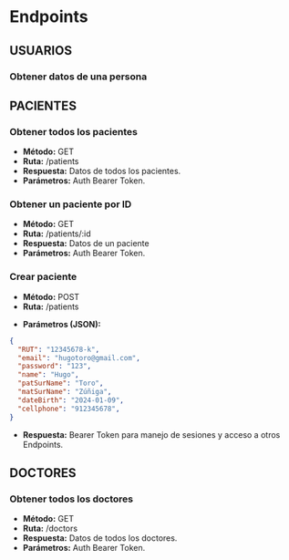 # Endpoints

## USUARIOS
### Obtener datos de una persona


## PACIENTES
### Obtener todos los pacientes
- **Método:** GET
- **Ruta:** /patients
- **Respuesta:** Datos de todos los pacientes.
- **Parámetros:** Auth Bearer Token.
### Obtener un paciente por ID
- **Método:** GET
- **Ruta:** /patients/:id
- **Respuesta:** Datos de un paciente
- **Parámetros:** Auth Bearer Token.
### Crear paciente
- **Método:** POST
- **Ruta:** /patients
* **Parámetros (JSON):**
```json
{
  "RUT": "12345678-k",
  "email": "hugotoro@gmail.com",
  "password": "123",
  "name": "Hugo",
  "patSurName": "Toro",
  "matSurName": "Zúñiga",
  "dateBirth": "2024-01-09",
  "cellphone": "912345678",
}
```
- **Respuesta:** Bearer Token para manejo de sesiones y acceso a otros Endpoints.

## DOCTORES
### Obtener todos los doctores
- **Método:** GET
- **Ruta:** /doctors
- **Respuesta:** Datos de todos los doctores.
- **Parámetros:** Auth Bearer Token.
